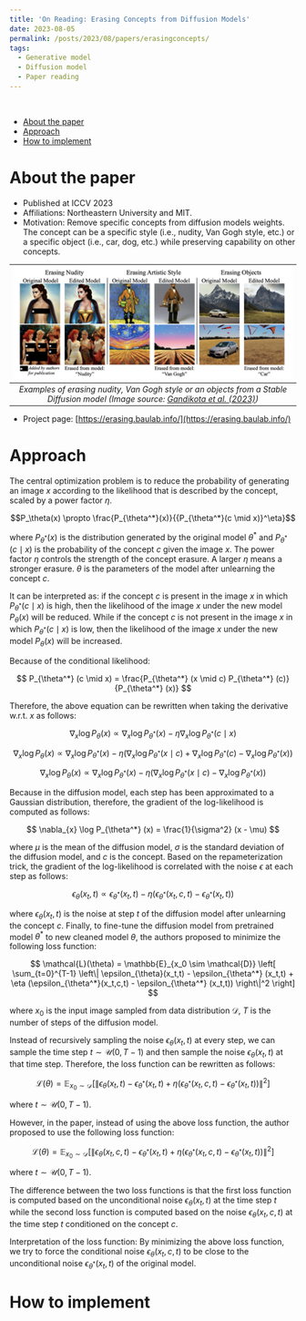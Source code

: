 ```yaml
---
title: 'On Reading: Erasing Concepts from Diffusion Models'
date: 2023-08-05
permalink: /posts/2023/08/papers/erasingconcepts/
tags:
  - Generative model
  - Diffusion model
  - Paper reading
---
```

<br>

- [About the paper](#about-the-paper)
- [Approach](#approach)
- [How to implement](#how-to-implement)

About the paper
=====

- Published at ICCV 2023
- Affiliations: Northeastern University and MIT.
- Motivation: Remove specific concepts from diffusion models weights. The concept can be a specific style (i.e., nudity, Van Gogh style, etc.) or a specific object (i.e., car, dog, etc.) while preserving capability on other concepts.

<!-- Add an image -->
|![Examples](https://raw.githubusercontent.com/tuananhbui89/website_images/master/posts/erasing_concepts/examples.png)|
|:--:|
| *Examples of erasing nudity, Van Gogh style or an objects from a Stable Diffusion model (Image source: [Gandikota et al. (2023)](https://erasing.baulab.info/))* |
- Project page: [https://erasing.baulab.info/](https://erasing.baulab.info/)


Approach
=====

The central optimization problem is to reduce  the probability of generating an image $x$ according to the likelihood that is described by the concept, scaled by a power factor $\eta$.

$$P_\theta(x) \propto \frac{P_{\theta^*}(x)}{{P_{\theta^*}(c \mid x)}^\eta}$$

where $P_{\theta^*}(x)$ is the distribution generated by the original model $\theta^*$ and $P_{\theta^*}(c \mid x)$ is the probability of the concept $c$ given the image $x$. The power factor $\eta$ controls the strength of the concept erasure. A larger $\eta$ means a stronger erasure. $\theta$ is the parameters of the model after unlearning the concept $c$.

It can be interpreted as: if the concept $c$ is present in the image $x$ in which $P_{\theta^*} (c \mid x)$ is high, then the likelihood of the image $x$ under the new model $P_{\theta} (x)$ will be reduced.
While if the concept $c$ is not present in the image $x$ in which $P_{\theta^*} (c \mid x)$ is low, then the likelihood of the image $x$ under the new model $P_{\theta} (x)$ will be increased.

Because of the conditional likelihood:

$$ P_{\theta^*} (c \mid x) = \frac{P_{\theta^*} (x \mid c) P_{\theta^*} (c)}{P_{\theta^*} (x)} $$

Therefore, the above equation can be rewritten when taking the derivative w.r.t. $x$ as follows:

$$ \nabla_{x} \log P_{\theta} (x) \propto \nabla_{x} \log P_{\theta^*} (x) - \eta \nabla_{x} \log P_{\theta^*} (c \mid x) $$

$$ \nabla_{x} \log P_{\theta} (x) \propto \nabla_{x} \log P_{\theta^*} (x) - \eta (\nabla_{x} \log P_{\theta^*} (x \mid c) + \nabla_{x} \log P_{\theta^*} (c) - \nabla_{x} \log P_{\theta^*} (x)) $$

$$ \nabla_{x} \log P_{\theta} (x) \propto \nabla_{x} \log P_{\theta^*} (x) - \eta (\nabla_{x} \log P_{\theta^*} (x \mid c) - \nabla_{x} \log P_{\theta^*} (x)) $$

Because in the diffusion model, each step has been approximated to a Gaussian distribution, therefore, the gradient of the log-likelihood is computed as follows:

$$ \nabla_{x} \log P_{\theta^*} (x) = \frac{1}{\sigma^2} (x - \mu) $$

where $\mu$ is the mean of the diffusion model, $\sigma$ is the standard deviation of the diffusion model, and $c$ is the concept.
Based on the repameterization trick, the gradient of the log-likelihood is correlated with the noise $\epsilon$ at each step as follows:

$$ \epsilon_{\theta}(x_t,t) \propto \epsilon_{\theta^*} (x_t,t) - \eta (\epsilon_{\theta^*}(x_t,c,t) - \epsilon_{\theta^*} (x_t,t)) $$

where $\epsilon_{\theta}(x_t,t)$ is the noise at step $t$ of the diffusion model after unlearning the concept $c$.
Finally, to fine-tune the diffusion model from pretrained model $\theta^*$ to new cleaned model $\theta$, the authors proposed to minimize the following loss function:

$$ \mathcal{L}(\theta) = \mathbb{E}_{x_0 \sim \mathcal{D}} \left[ \sum_{t=0}^{T-1} \left\| \epsilon_{\theta}(x_t,t) - \epsilon_{\theta^*} (x_t,t) + \eta (\epsilon_{\theta^*}(x_t,c,t) - \epsilon_{\theta^*} (x_t,t)) \right\|^2 \right] $$

where $x_0$ is the input image sampled from data distribution $\mathcal{D}$, $T$ is the number of steps of the diffusion model.

Instead of recursively sampling the noise $\epsilon_{\theta}(x_t,t)$ at every step, we can sample the time step $t \sim \mathcal{U}(0, T-1)$ and then sample the noise $\epsilon_{\theta}(x_t,t)$ at that time step.
Therefore, the loss function can be rewritten as follows:

$$ \mathcal{L}(\theta) = \mathbb{E}_{x_0 \sim \mathcal{D}} \left[ \left\| \epsilon_{\theta}(x_t,t) - \epsilon_{\theta^*} (x_t,t) + \eta (\epsilon_{\theta^*}(x_t,c,t) - \epsilon_{\theta^*} (x_t,t)) \right\|^2 \right] $$

where $t \sim \mathcal{U}(0, T-1)$.

However, in the paper, instead of using the above loss function, the author proposed to use the following loss function:

$$ \mathcal{L}(\theta) = \mathbb{E}_{x_0 \sim \mathcal{D}} \left[  \left\| \epsilon_{\theta}(x_t,c,t) - \epsilon_{\theta^*} (x_t,t) + \eta (\epsilon_{\theta^*}(x_t,c,t) - \epsilon_{\theta^*} (x_t,t)) \right\|^2 \right] $$

where $t \sim \mathcal{U}(0, T-1)$.

The difference between the two loss functions is that the first loss function is computed based on the unconditional noise $\epsilon_{\theta}(x_t,t)$ at the time step $t$ while the second loss function is computed based on the noise $\epsilon_{\theta}(x_t,c,t)$ at the time step $t$ conditioned on the concept $c$.

Interpretation of the loss function: By minimizing the above loss function, we try to force the conditional noise $\epsilon_{\theta}(x_t,c,t)$ to be close to the unconditional noise $\epsilon_{\theta^*} (x_t,t)$ of the original model.

How to implement
=====
